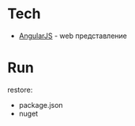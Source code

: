 
# Tech

* [AngularJS](https://angular.io/) - web представление

# Run

restore:

* package.json
* nuget

